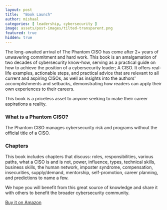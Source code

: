 ```yaml
---
layout: post
title:  "Book Launch"
author: mishaal
categories: [ leadership, cybersecurity ]
image: assets/post-images/tilted-transparent.png
featured: true
hidden: true
---
```


The long-awaited arrival of The Phantom CISO has come after 2+ years of unwavering commitment and hard work. This book is an amalgamation of two decades of cybersecurity know-how, serving as a practical guide on how to achieve the position of a cybersecurity leader; A CISO. It offers real-life examples, actionable steps, and practical advice that are relevant to all current and aspiring CISOs, as well as insights into the authors' accomplishments and setbacks, demonstrating how readers can apply their own experiences to their careers.

This book is a priceless asset to anyone seeking to make their career aspirations a reality.

### What is a Phantom CISO?
>
The Phantom CISO <span class="spoiler">manages cybersecurity risk and programs without the official title of a CISO.</span>



### Chapters

This book includes chapters that discuss: roles, responsibilities, various paths, what a CISO is and is not, power, influence, types, technical skills, business skills, the human network, imposter syndrome, compensation, insecurities, supply/demand, mentorship, self-promotion, career planning, and predictions to name a few.

We hope you will benefit from this great source of knowledge and share it with others to benefit the broader cybersecurity community.

<div class="text-center">
<a target="_blank" href="https://amzn.to/3JFWhF5" class="btn btn-outline-primary">
    Buy it on Amazon
</a>
</div>
